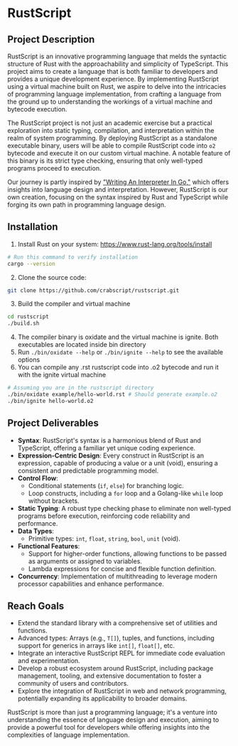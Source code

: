 # RustScript

## Project Description

RustScript is an innovative programming language that melds the syntactic structure of Rust with the approachability and simplicity of TypeScript. This project aims to create a language that is both familiar to developers and provides a unique development experience. By implementing RustScript using a virtual machine built on Rust, we aspire to delve into the intricacies of programming language implementation, from crafting a language from the ground up to understanding the workings of a virtual machine and bytecode execution.

The RustScript project is not just an academic exercise but a practical exploration into static typing, compilation, and interpretation within the realm of system programming. By deploying RustScript as a standalone executable binary, users will be able to compile RustScript code into `o2` bytecode and execute it on our custom virtual machine. A notable feature of this binary is its strict type checking, ensuring that only well-typed programs proceed to execution.

Our journey is partly inspired by ["Writing An Interpreter In Go,"](https://interpreterbook.com/) which offers insights into language design and interpretation. However, RustScript is our own creation, focusing on the syntax inspired by Rust and TypeScript while forging its own path in programming language design.

## Installation

1. Install Rust on your system: https://www.rust-lang.org/tools/install

```bash
# Run this command to verify installation
cargo --version
```

2. Clone the source code:

```bash
git clone https://github.com/crabscript/rustscript.git
```

3. Build the compiler and virtual machine

```bash
cd rustscript
./build.sh
```

4. The compiler binary is oxidate and the virtual machine is ignite. Both executables are located inside bin directory
5. Run `./bin/oxidate --help` or `./bin/ignite --help` to see the available options
6. You can compile any .rst rustscript code into .o2 bytecode and run it with the ignite virtual machine

```bash
# Assuming you are in the rustscript directory
./bin/oxidate example/hello-world.rst # Should generate example.o2
./bin/ignite hello-world.o2
```

## Project Deliverables

- **Syntax**: RustScript's syntax is a harmonious blend of Rust and TypeScript, offering a familiar yet unique coding experience.
- **Expression-Centric Design**: Every construct in RustScript is an expression, capable of producing a value or a unit (void), ensuring a consistent and predictable programming model.
- **Control Flow**:
  - Conditional statements (`if`, `else`) for branching logic.
  - Loop constructs, including a `for` loop and a Golang-like `while` loop without brackets.
- **Static Typing**: A robust type checking phase to eliminate non well-typed programs before execution, reinforcing code reliability and performance.
- **Data Types**:
  - Primitive types: `int`, `float`, `string`, `bool`, `unit` (void).
- **Functional Features**:
  - Support for higher-order functions, allowing functions to be passed as arguments or assigned to variables.
  - Lambda expressions for concise and flexible function definition.
- **Concurrency**: Implementation of multithreading to leverage modern processor capabilities and enhance performance.

## Reach Goals

- Extend the standard library with a comprehensive set of utilities and functions.
- Advanced types: Arrays (e.g., `T[]`), tuples, and functions, including support for generics in arrays like `int[]`, `float[]`, etc.
- Integrate an interactive RustScript REPL for immediate code evaluation and experimentation.
- Develop a robust ecosystem around RustScript, including package management, tooling, and extensive documentation to foster a community of users and contributors.
- Explore the integration of RustScript in web and network programming, potentially expanding its applicability to broader domains.

RustScript is more than just a programming language; it's a venture into understanding the essence of language design and execution, aiming to provide a powerful tool for developers while offering insights into the complexities of language implementation.

